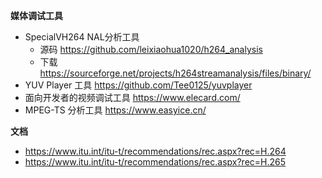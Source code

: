 
**媒体调试工具**

- SpecialVH264 NAL分析工具
  - 源码 https://github.com/leixiaohua1020/h264_analysis
  - 下载 https://sourceforge.net/projects/h264streamanalysis/files/binary/
- YUV Player 工具 https://github.com/Tee0125/yuvplayer
- 面向开发者的视频调试工具 https://www.elecard.com/
- MPEG-TS 分析工具 https://www.easyice.cn/


**文档**

- https://www.itu.int/itu-t/recommendations/rec.aspx?rec=H.264
- https://www.itu.int/itu-t/recommendations/rec.aspx?rec=H.265

